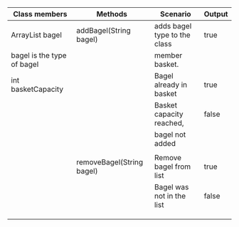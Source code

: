 


| Class members              | Methods                   | Scenario                     | Output |
|----------------------------|---------------------------|------------------------------|--------|
| ArrayList<String> bagel    | addBagel(String bagel)    | adds bagel type to the class | true   |
| bagel is the type of bagel |                           | member basket.               |        |
| int basketCapacity         |                           | Bagel already in basket      | true   |
|                            |                           | Basket capacity reached,     | false  |
|                            |                           | bagel not added              |        |
|                            |                           |                              |        |
|                            | removeBagel(String bagel) | Remove bagel from list       | true   |
|                            |                           | Bagel was not in the list    | false  |
|                            |                           |                              |        |
|                            |                           |                              |        |
|                            |                           |                              |        |




